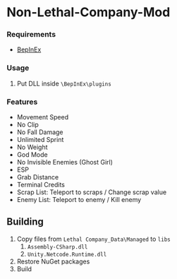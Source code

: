 # Non-Lethal-Company-Mod

### Requirements
- [BepInEx](https://github.com/BepInEx/BepInEx)

### Usage

1. Put DLL inside `\BepInEx\plugins`

### Features

- Movement Speed
- No Clip
- No Fall Damage
- Unlimited Sprint
- No Weight
- God Mode
- No Invisible Enemies (Ghost Girl)
- ESP
- Grab Distance
- Terminal Credits
- Scrap List: Teleport to scraps / Change scrap value
- Enemy List: Teleport to enemy / Kill enemy

## Building

1. Copy files from `Lethal Company_Data\Managed` to `libs`
   1. `Assembly-CSharp.dll`
   2. `Unity.Netcode.Runtime.dll`
2. Restore NuGet packages
3. Build
